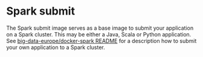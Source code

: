 # Spark submit

The Spark submit image serves as a base image to submit your application on a Spark cluster.
This may be either a Java, Scala or Python application. See [big-data-europe/docker-spark README](https://github.com/big-data-europe/docker-spark) for a description how to submit your own application to a Spark cluster.
